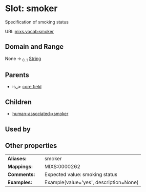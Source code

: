 
# Slot: smoker


Specification of smoking status

URI: [mixs.vocab:smoker](https://w3id.org/mixs/vocab/smoker)


## Domain and Range

None &#8594;  <sub>0..1</sub> [String](types/String.md)

## Parents

 *  is_a: [core field](core_field.md)

## Children

 *  [human-associated➞smoker](human_associated_smoker.md)

## Used by


## Other properties

|  |  |  |
| --- | --- | --- |
| **Aliases:** | | smoker |
| **Mappings:** | | MIXS:0000262 |
| **Comments:** | | Expected value: smoking status |
| **Examples:** | | Example(value='yes', description=None) |


